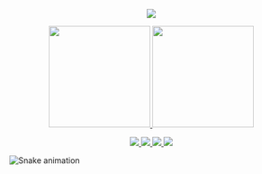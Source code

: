 <p align="center">
  <img src="https://ik.imagekit.io/victorluismf/readme-github_DAZtazEcH.png?updatedAt=1638816851491">
</p>
<div align="center">
  <a href="https://github.com/victorluismf">
  <img height="180em" src="https://github-readme-stats.vercel.app/api?username=victorluismf&show_icons=true&theme=aura&include_all_commits=true&count_private=true"/>
  <img height="180em" src="https://github-readme-stats.vercel.app/api/top-langs/?username=victorluismf&layout=compact&langs_count=7&theme=aura"/>
</div>
<p align="center">
  <a
    href="https://victorluismf.github.io/portfolio/"
    target="_blank"
  >
    <img src="https://img.shields.io/badge/website-1A1A1A?style=for-the-badge&logo=dev.to&logoColor=FCBD38" />
  </a>
  <a
    href="https://www.linkedin.com/in/victorluismf/" 
    target="_blank"
  >
    <img src="https://img.shields.io/badge/linkedin-1A1A1A.svg?style=for-the-badge&logo=linkedin&logoColor=FCBD38" />
  </a>
  <a
    href="mailto:victorluismf@outlook.com"
    target="_blank"
  >
    <img src="https://img.shields.io/badge/email-1A1A1A?style=for-the-badge&logo=microsoft-outlook&logoColor=FCBD38" />
  </a>
  <a
    href="https://whats.link/victorluismf"
    target="_blank"
  >
    <img src="https://img.shields.io/badge/whatsapp-1A1A1A?style=for-the-badge&logo=whatsapp&logoColor=FCBD38" />
  </a>
  <div> 

  ![Snake animation](https://github.com/victorluismf/victorluismf/blob/output/github-contribution-grid-snake.svg)
 
  </div>
